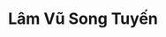---
layout: album_gallery
resource: instagram
title: "Lâm Vũ Song Tuyến"
description: "Instagram albums of Lâm Vũ Song Tuyến</br>. Username: _beeemm_"
active: gallery
images:
- image_path: /beeemm_/0/20240517_180238_444215252_2197716013915473_1782423368877223306_n.jpg
  gallery-folder: /gallery/beeemm_/0/
  gallery-name: 0
  gallery-date: April 2025
- image_path: /beeemm_/1/20250306_183648_483108725_18493135177002844_1287445098697446011_n.jpg
  gallery-folder: /gallery/beeemm_/1/
  gallery-name: 1
  gallery-date: April 2025
- image_path: /beeemm_/2/20231124_173751_404895866_1416353259235499_6737584116265546845_n.jpg
  gallery-folder: /gallery/beeemm_/2/
  gallery-name: 2
  gallery-date: April 2025
---